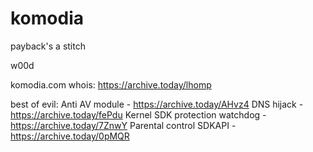 # komodia
payback's a stitch

w00d

komodia.com whois: https://archive.today/lhomp

best of evil:
Anti AV module - https://archive.today/AHvz4
DNS hijack - https://archive.today/fePdu
Kernel SDK protection watchdog - https://archive.today/7ZnwY
Parental control SDKAPI - https://archive.today/0pMQR
